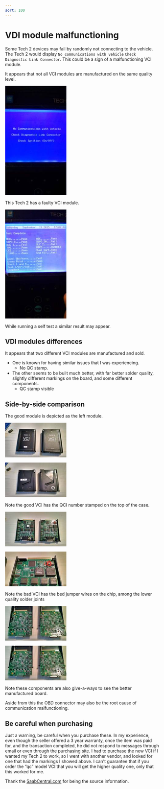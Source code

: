 ```yaml
---
sort: 100
---
```

# VDI module malfunctioning
 Some Tech 2 devices may fail by randomly not connecting to the vehicle. The Tech 2 would display `No communications with vehicle` `Check Diagnostic Link Connector`. This could be a sign of a malfunctioning VCI module.

It appears that not all VCI modules are manufactured on the same quality level. 

[![](faulty_vci_vcifail1_thumb.jpg)](faulty_vci_vcifail1.jpg)

This Tech 2 has a faulty VCI module. 

[![](faulty_vci_vcifail2_thumb.jpg)](faulty_vci_vcifail2.jpg)

While running a self test a similar result may appear.

## VDI modules differences

It appears that two different VCI modules are manufactured and sold.

*   One is known for having similar issues that I was experiencing.
    *   No QC stamp.
*   The other seems to be built much better, with far better solder quality, slightly different markings on the board, and some different components.
    *   QC stamp visible

## Side-by-side comparison

The good module is depicted as the left module.

[![](faulty_vci_vcidiff1_thumb.jpg)](faulty_vci_vcidiff1.jpg)

[![](faulty_vci_vcidiff2_thumb.jpg)](faulty_vci_vcidiff2.jpg)

Note the good VCI has the QCI number stamped on the top of the case.

[![](faulty_vci_vcidiff3_thumb.jpg)](faulty_vci_vcidiff3.jpg)

[![](faulty_vci_vcidiff4_thumb.jpg)](faulty_vci_vcidiff4.jpg)

Note the bad VCI has the bed jumper wires on the chip, among the lower quality solder joints

[![](faulty_vci_vcidiff5_thumb.jpg)](faulty_vci_vcidiff5.jpg)

[![](faulty_vci_vcidiff5_thumb.jpg)](faulty_vci_vcidiff5.jpg)

Note these components are also give-a-ways to see the better manufactured board.

Aside from this the OBD connector may also be the root cause of communication malfunctioning.

## Be careful when purchasing

Just a warning, be careful when you purchase these. In my experience, even though the seller offered a 3 year warranty, once the item was paid for, and the transaction completed, he did not respond to messages through email or even through the purchasing site. I had to purchase the new VCI if I wanted my Tech 2 to work, so I went with another vendor, and looked for one that had the markings I showed above. I can't guarantee that if you order the “qc” model VCI that you will get the higher quality one, only that this worked for me.

Thank the [SaabCentral.com](http://www.saabcentral.com) for being the source information.
